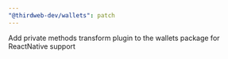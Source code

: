 ```yaml
---
"@thirdweb-dev/wallets": patch
---
```


Add private methods transform plugin to the wallets package for ReactNative support
